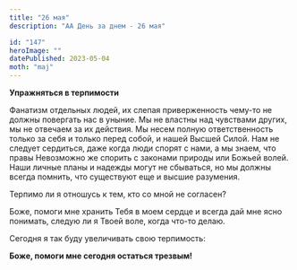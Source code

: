 ```yaml
---
title: "26 мая"
description: "АА День за днем - 26 мая"

id: "147"
heroImage: ""
datePublished: 2023-05-04
moth: "maj"
---
```


**Упражняться в терпимости**

Фанатизм отдельных людей, их слепая приверженность чему-то не должны повергать
нас в уныние. Мы не властны над чувствами других, мы не отвечаем за их
действия. Мы несем полную ответственность только за себя и только перед собой,
и нашей Высшей Силой. Нам не следует сердиться, даже когда люди спорят с нами,
а мы знаем, что правы Невозможно же спорить с законами природы или Божьей
волей. Наши личные планы и надежды могут не сбываться, но мы должны всегда
помнить, что существуют еще и высшие разумения.

Терпимо ли я отношусь к тем, кто со мной не согласен?

Боже, помоги мне хранить Тебя в моем сердце и всегда дай мне ясно понимать,
следую ли я Твоей воле, когда что-то делаю.

Сегодня я так буду увеличивать свою терпимость:

**Боже, помоги мне сегодня остаться трезвым!**

